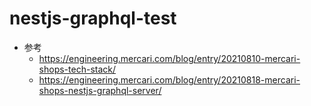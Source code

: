 # nestjs-graphql-test
- 参考
  - https://engineering.mercari.com/blog/entry/20210810-mercari-shops-tech-stack/
  - https://engineering.mercari.com/blog/entry/20210818-mercari-shops-nestjs-graphql-server/
